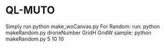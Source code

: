 # QL-MUTO
Simply run python make_woCanvas.py
For Random:
run: python makeRandom.py droneNumber GridH GridW
sample: python makeRandom.py 5 10 10
